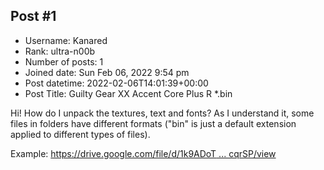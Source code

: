 ## Post #1
- Username: Kanared
- Rank: ultra-n00b
- Number of posts: 1
- Joined date: Sun Feb 06, 2022 9:54 pm
- Post datetime: 2022-02-06T14:01:39+00:00
- Post Title: Guilty Gear XX Accent Core Plus R *.bin

Hi! How do I unpack the textures, text and fonts? As I understand it, some files in folders have different formats ("bin" is just a default extension applied to different types of files).

Example: [https://drive.google.com/file/d/1k9ADoT ... cqrSP/view](https://drive.google.com/file/d/1k9ADoTkXarfNFwk1az6k7QgaTv6cqrSP/view)
